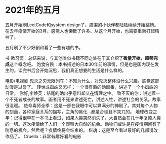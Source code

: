 # 2021年的五月


五月开始刷LeetCode和system design了。周围的小伙伴都陆陆续续开始跳槽。在去年疫情开始的3月，感觉人也懒散了许多。从这个月开始，也需要重新打起精神了。

五月刷了不少好剧和看了一些有趣的书。

书
微习惯：总结来说，与其他类似书籍不同之处在于其介绍了**微量开始，超额完成**这个概念吧。
饱食穷民：本书描述的日本30年前的事情，但是也是国内现在发生的。读完书后会开始沉思，我们真正想要的生活是什么样的。

电影/电视剧
鬼灭之刃无限列车：不知为什么，对鬼灭整体没什么兴趣。感觉这部动漫是过誉了。
转世成蜘蛛又怎样：一个很有趣的动画番，讲述了一个小蜘蛛的日常。
你好,李焕英：结尾的确出乎意料却又在情理之中。
致不灭的你：讲述着一个不死者成长的故事。画者用不死来讲述死亡，讲述人性，讲述社会的关系。故事很温暖。
绝命毒师全季：这是一部在我眼中可以算满分的神剧了。其对每个人物的刻画，各种家庭关系的描写，主角的黑化...都是合理且不突兀的。
地球改变之年：记得很早在一本书上看过，如果人类突然消失了，大自然会在几十年复原人类的一切。这次疫情给了人们一个观察大自然的机会。动物们或许是在疫情期间有了喘息的机会。然后呢？疫情终将会结束的。
棋魂：这是至今看过最好的几部漫改作品了。
Cruella：非常有趣好看的电影
